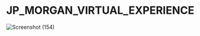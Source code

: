 # JP_MORGAN_VIRTUAL_EXPERIENCE
![Screenshot (154)](https://github.com/mthirumalai2905/JP_MORGAN_VIRTUAL_EXPERIENCE/assets/98790479/1e860bf4-4ff4-461f-b9e6-368760fe6a46)

